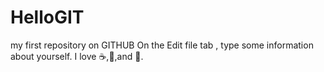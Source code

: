 # HelloGIT
my first repository on GITHUB
On the Edit file tab , type some information about yourself. 
I love :coffee:,:pizza:,and :dancer:.
